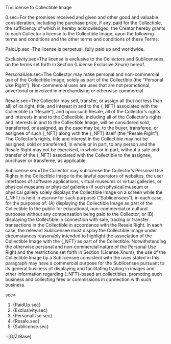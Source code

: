 
Ti=License to Collectible Image

0.sec=For the promises received and given and other good and valuable consideration, including the purchase price, if any, paid for the Collectible, the sufficiency of which is hereby acknowledged, the Creator hereby grants to each Collector a license to the Collectible Image, upon the following terms and conditions and the other terms and conditions of these Terms: 

PaidUp.sec=The license is perpetual, fully paid up and worldwide.

Exclusivity.sec=The license is exclusive to the Collectors and Sublicensees, on the terms set forth in Section {License.Exclusive.Xnum} hereof.

PersonalUse.sec=The Collector may make personal and non-commercial use of the Collectible Image, solely as part of the Collectible (the “Personal Use Right”). Non-commercial uses are uses that are not promotional, advertorial or involved in merchandising or otherwise commercial. 

Resale.sec=The Collector may sell, transfer, or assign all (but not less than all) of its right, title, and interest in and to the {_NFT} associated with the Collectible (a “Resale”), and upon such Resale, all of the Collector’s rights and interests in and to the Collectible, including all of the Collector’s rights and interests in and to the Collectible Image, will be considered sold, transferred, or assigned, as the case may be, to the buyer, transferee, or assignee of such {_NFT} along with the {_NFT} itself (the “Resale Right”). The Collector’s rights, title and interest in the Collectible may not be assigned, sold or transferred, in whole or in part, to any person and the Resale Right may not be exercised, in whole or in part, without a sale and transfer of the {_NFT} associated with the Collectible to the assignee, purchaser or transferee, as applicable.

Sublicense.sec=The Collector may sublicense the Collector’s Personal Use Rights in the Collectible Image to the lawful operators of websites, the user interfaces of software applications, virtual museums or virtual galleries, or physical museums or physical galleries (if such physical museum or physical gallery solely displays the Collectible Image on a screen while the {_NFT} is held in escrow for such purpose) (“Sublicensees”), in each case, for the purposes of: (A) displaying the Collectible Image as part of the Collectible to the public for educational, non-commercial or cultural purposes without any compensation being paid to the Collector; or (B) displaying the Collectible in connection with sale, trading or transfer transactions in the Collectible in accordance with the Resale Right. In each case, the relevant Sublicensee must display the Collectible Image under circumstances reasonably intended to highlight the association of the Collectible Image with the {_NFT} as part of the Collectible. Notwithstanding the otherwise personal and non-commercial nature of the Personal Use Right and the restrictions set forth in Section {License.Xnum}, the use of the Collectible Image by a Sublicensee consistent with the uses stated in this paragraph may have a commercial purpose for the Sublicensee pursuant to its general business of displaying and facilitating trading in images and other information regarding {_NFT}-based art collectibles, promoting such business and collecting fees or commissions in connection with such business.

sec=<ol><li>{PaidUp.sec}</li><li>{Exclusivity.sec}</li><li>{PersonalUse.sec}</li><li>{Resale.sec}</li><li>{Sublicense.sec}</li></ol>

=[G/Z/Base]
